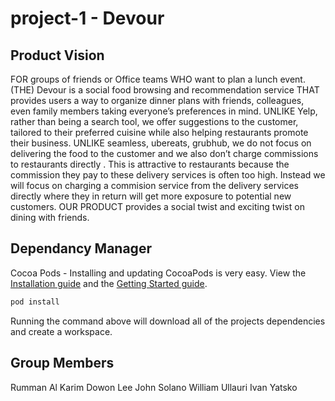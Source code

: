 # project-1 - Devour

## Product Vision
FOR groups of friends or Office teams WHO want to plan a lunch event.(THE)
Devour is a social food browsing and recommendation service THAT provides
users a way to organize dinner plans with friends, colleagues, even family members taking everyone’s preferences in mind. UNLIKE Yelp, rather than being a
search tool, we offer suggestions to the customer, tailored to their preferred cuisine while also helping restaurants promote their business. UNLIKE seamless,
ubereats, grubhub, we do not focus on delivering the food to the customer and
we also don’t charge commissions to restaurants directly . This is attractive to
restaurants because the commission they pay to these delivery services is often
too high. Instead we will focus on charging a commision service from the delivery services directly where they in return will get more exposure to potential
new customers. OUR PRODUCT provides a social twist and exciting twist
on dining with friends.

## Dependancy Manager
Cocoa Pods - Installing and updating CocoaPods is very easy. View the [Installation
guide](https://guides.cocoapods.org/using/getting-started.html#installation) and the
[Getting Started guide](https://guides.cocoapods.org/using/getting-started.html).

```bash
pod install 
```

Running the command above will download all of the projects dependencies and create a workspace.

## Group Members 
Rumman Al Karim
Dowon Lee 
John Solano
William Ullauri
Ivan Yatsko
